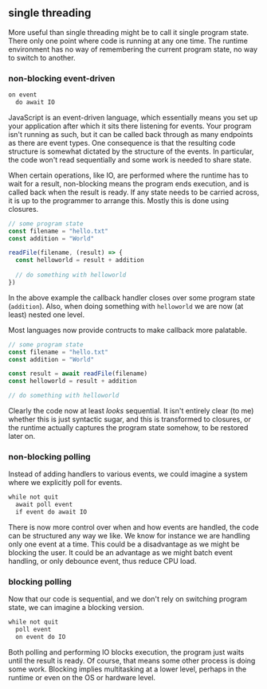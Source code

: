 ## single threading

More useful than single threading might be to call it single program state. There only one point where code is running at any one time. The runtime environment has no way of remembering the current program state, no way to switch to another.

### non-blocking event-driven

```txt
on event
  do await IO
```

JavaScript is an event-driven language, which essentially means you set up your application after which it sits there listening for events. Your program isn't running as such, but it can be called back through as many endpoints as there are event types. One consequence is that the resulting code structure is somewhat dictated by the structure of the events. In particular, the code won't read sequentially and some work is needed to share state.

When certain operations, like IO, are performed where the runtime has to wait for a result, non-blocking means the program ends execution, and is called back when the result is ready. If any state needs to be carried across, it is up to the programmer to arrange this. Mostly this is done using closures.

```js
// some program state
const filename = "hello.txt"
const addition = "World"

readFile(filename, (result) => {
  const helloworld = result + addition
  
  // do something with helloworld
})
```

In the above example the callback handler closes over some program state (`addition`). Also, when doing something with `helloworld` we are now (at least) nested one level.

Most languages now provide contructs to make callback more palatable.

```js
// some program state
const filename = "hello.txt"
const addition = "World"

const result = await readFile(filename)
const helloworld = result + addition

// do something with helloworld
```

Clearly the code now at least _looks_ sequential. It isn't entirely clear (to me) whether this is just syntactic sugar, and this is transformed to closures, or the runtime actually captures the program state somehow, to be restored later on.

### non-blocking polling

Instead of adding handlers to various events, we could imagine a system where we explicitly poll for events.

```txt
while not quit
  await poll event
  if event do await IO
```

There is now more control over when and how events are handled, the code can be structured any way we like. We know for instance we are handling only one event at a time. This could be a disadvantage as we might be blocking the user. It could be an advantage as we might batch event handling, or only debounce event, thus reduce CPU load.

### blocking polling

Now that our code is sequential, and we don't rely on switching program state, we can imagine a blocking version.

```txt
while not quit
  poll event
  on event do IO
```

Both polling and performing IO blocks execution, the program just waits until the result is ready. Of course, that means some other process is doing some work. Blocking implies multitasking at a lower level, perhaps in the runtime or even on the OS or hardware level.
